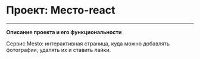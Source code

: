 # Проект: Место-react
---

**Описание проекта и его функциональности**

Сервис Mesto: интерактивная страница, куда можно добавлять фотографии, удалять их и ставить лайки.
